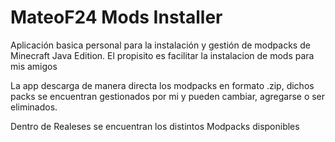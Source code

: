 # MateoF24 Mods Installer

Aplicación basica personal para la instalación y gestión de modpacks de Minecraft Java Edition.
El propisito es facilitar la instalacion de mods para mis amigos

La app descarga de manera directa los modpacks en formato .zip, dichos packs se encuentran gestionados por mi y pueden cambiar, agregarse o ser eliminados.

Dentro de Realeses se encuentran los distintos Modpacks disponibles

